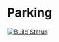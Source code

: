 # Parking
[![Build Status](https://dev.azure.com/firesportmanager/Parking/_apis/build/status/trojanmartin.Parking?branchName=mqtt-dev)](https://dev.azure.com/firesportmanager/Parking/_build/latest?definitionId=11&branchName=mqtt-dev)
